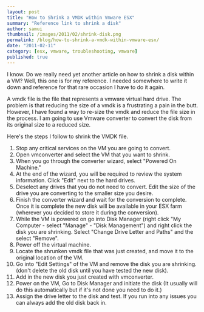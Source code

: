 ```yaml
---
layout: post
title: "How to Shrink a VMDK within Vmware ESX"
summary: "Reference link to shrink a disk"
author: samui
thumbnail: /images/2011/02/shrink-disk.png
permalink: /blog/how-to-shrink-a-vmdk-within-vmware-esx/
date: "2011-02-11"
category: [esx, vmware, troubleshooting, vmware]
published: true
---
```


I know. Do we really need yet another article on how to shrink a disk within a VM? Well, this one is for my reference. I needed somewhere to write it down and reference for that rare occasion I have to do it again.

A vmdk file is the file that represents a vmware virtual hard drive. The problem is that reducing the size of a vmdk is a frustrating a pain in the butt. However, I have found a way to re-size the vmdk and reduce the file size in the process. I am going to use Vmware converter to convert the disk from its original size to a reduced size.

Here's the steps I follow to shrink the VMDK file.

1) Stop any critical services on the VM you are going to convert. 
2) Open vmconverter and select the VM that you want to shrink. 
3) When you go through the converter wizard, select "Powered On Machine." 
4) At the end of the wizard, you will be required to review the system information. Click "Edit" next to the hard drives. 
5) Deselect any drives that you do not need to convert. Edit the size of the drive you are converting to the smaller size you desire. 
6) Finish the converter wizard and wait for the conversion to complete. Once it is complete the new disk will be available in your ESX farm (wherever you decided to store it during the conversion). 
7) While the VM is powered on go into Disk Manager (right click "My Computer - select "Manage" - "Disk Management") and right click the disk you are shrinking. Select "Change Drive Letter and Paths" and the select "Remove". 
8) Power off the virtual machine. 
9) Locate the shrunken vmdk file that was just created, and move it to the original location of the VM. 
10) Go into "Edit Settings" of the VM and remove the disk you are shrinking. (don't delete the old disk until you have tested the new disk). 
11) Add in the new disk you just created with vmconverter. 
12) Power on the VM, Go to Disk Manager and initiate the disk (It usually will do this automatically but if it's not done you need to do it.) 
13) Assign the drive letter to the disk and test. If you run into any issues you can always add the old disk back in.

